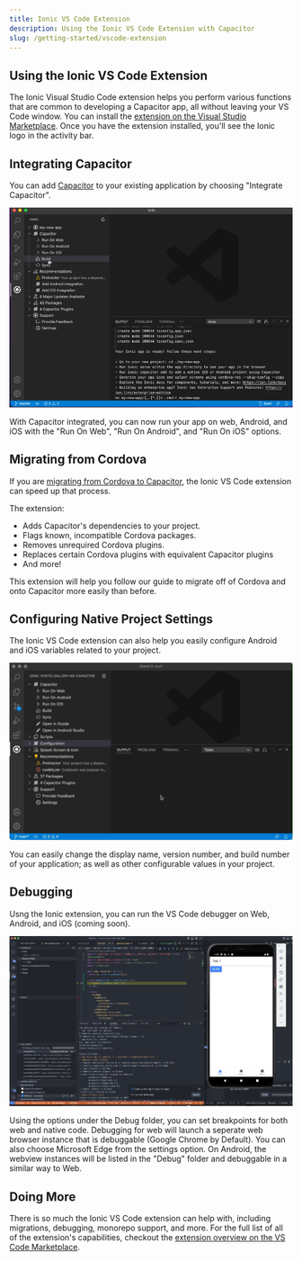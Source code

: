 ```yaml
---
title: Ionic VS Code Extension
description: Using the Ionic VS Code Extension with Capacitor
slug: /getting-started/vscode-extension
---
```


## Using the Ionic VS Code Extension

The Ionic Visual Studio Code extension helps you perform various functions that are common to developing a Capacitor app, all without leaving your VS Code window. You can install the [extension on the Visual Studio Marketplace](https://marketplace.visualstudio.com/items?itemName=ionic.ionic). Once you have the extension installed, you'll see the Ionic logo in the activity bar.

## Integrating Capacitor

You can add [Capacitor](https://capacitorjs.com/) to your existing application by choosing "Integrate Capacitor".

![Video of adding Capacitor](../../../../static/img/v3/docs/getting-started/integrate-capacitor.gif)

With Capacitor integrated, you can now run your app on web, Android, and iOS with the "Run On Web", "Run On Android", and "Run On iOS" options.

## Migrating from Cordova

If you are [migrating from Cordova to Capacitor](https://capacitorjs.com/docs/v3/cordova/migrating-from-cordova-to-capacitor), the Ionic VS Code extension can speed up that process.

The extension:

- Adds Capacitor's dependencies to your project.
- Flags known, incompatible Cordova packages.
- Removes unrequired Cordova plugins.
- Replaces certain Cordova plugins with equivalent Capacitor plugins
- And more!

This extension will help you follow our guide to migrate off of Cordova and onto Capacitor more easily than before.

## Configuring Native Project Settings

The Ionic VS Code extension can also help you easily configure Android and iOS variables related to your project.

![Capacitor Native Configuration Example Image](../../../../static/img/v3/docs/getting-started/capacitor-vscode-config.gif)

You can easily change the display name, version number, and build number of your application; as well as other configurable values in your project.

## Debugging

Usng the Ionic extension, you can run the VS Code debugger on Web, Android, and iOS (coming soon).

![Capacitor Debugging Example Image](../../../../static/img/v3/docs/getting-started/ionic-vs-code-debugging.jpg)

Using the options under the Debug folder, you can set breakpoints for both web and native code. Debugging for web will launch a seperate web browser instance that is debuggable (Google Chrome by Default). You can also choose Microsoft Edge from the settings option. On Android, the webview instances will be listed in the "Debug" folder and debuggable in a similar way to Web.

## Doing More

There is so much the Ionic VS Code extension can help with, including migrations, debugging, monorepo support, and more. For the full list of all of the extension's capabilities, checkout the [extension overview on the VS Code Marketplace](https://marketplace.visualstudio.com/items?itemName=ionic.ionic).

